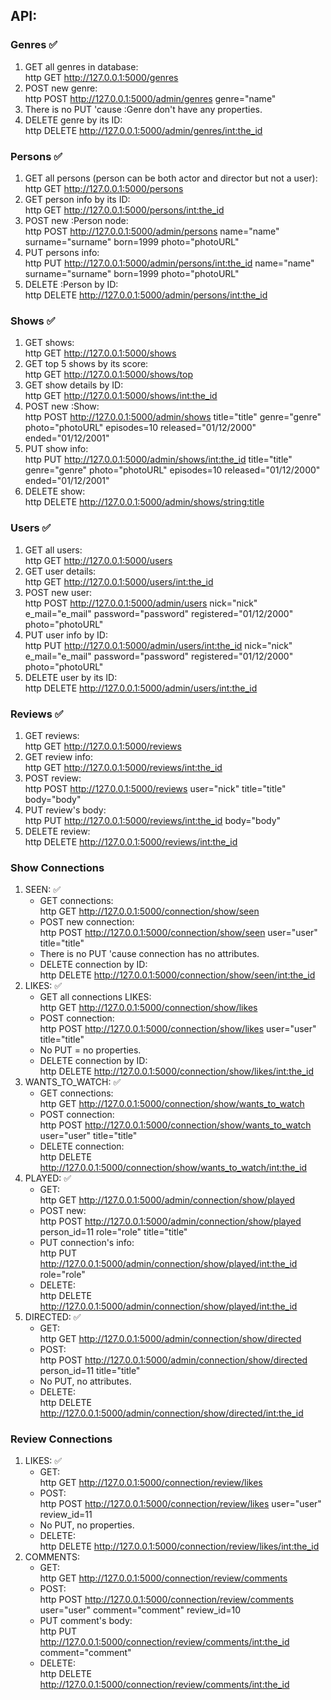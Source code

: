 ## API:

### Genres ✅️
1. GET all genres in database:<br />
http GET http://127.0.0.1:5000/genres
2. POST new genre:<br />
http POST http://127.0.0.1:5000/admin/genres genre="name"
3. There is no PUT 'cause :Genre don't have any properties.
4. DELETE genre by its ID:<br />
http DELETE http://127.0.0.1:5000/admin/genres/<int:the_id>

### Persons ✅️
1. GET all persons (person can be both actor and director but not a user):<br />
http GET http://127.0.0.1:5000/persons
2. GET person info by its ID:<br />
http GET http://127.0.0.1:5000/persons/<int:the_id>
3. POST new :Person node:<br />
http POST http://127.0.0.1:5000/admin/persons name="name" surname="surname" born=1999 photo="photoURL"
4. PUT persons info:<br />
http PUT http://127.0.0.1:5000/admin/persons/<int:the_id> name="name" surname="surname" born=1999 photo="photoURL"
5. DELETE :Person by ID:<br />
http DELETE http://127.0.0.1:5000/admin/persons/<int:the_id>

### Shows ✅️
1. GET shows:<br />
http GET http://127.0.0.1:5000/shows
2. GET top 5 shows by its score:<br />
http GET http://127.0.0.1:5000/shows/top
3. GET show details by ID:<br />
http GET http://127.0.0.1:5000/shows/<int:the_id>
4. POST new :Show:<br />
http POST http://127.0.0.1:5000/admin/shows title="title" genre="genre" photo="photoURL" episodes=10 released="01/12/2000" ended="01/12/2001"
5. PUT show info:<br />
http PUT http://127.0.0.1:5000/admin/shows/<int:the_id> title="title" genre="genre" photo="photoURL" episodes=10 released="01/12/2000" ended="01/12/2001"
6. DELETE show:<br />
http DELETE http://127.0.0.1:5000/admin/shows/<string:title>

### Users ✅️
1. GET all users:<br />
http GET http://127.0.0.1:5000/users
2. GET user details:<br />
http GET http://127.0.0.1:5000/users/<int:the_id>
3. POST new user:<br />
http POST http://127.0.0.1:5000/admin/users nick="nick" e_mail="e_mail" password="password" registered="01/12/2000" photo="photoURL"
4. PUT user info by ID:<br />
http PUT http://127.0.0.1:5000/admin/users/<int:the_id> nick="nick" e_mail="e_mail" password="password" registered="01/12/2000" photo="photoURL"
5. DELETE user by its ID:<br />
http DELETE http://127.0.0.1:5000/admin/users/<int:the_id>

### Reviews ✅️
1. GET reviews:<br />
http GET http://127.0.0.1:5000/reviews
2. GET review info:<br />
http GET http://127.0.0.1:5000/reviews/<int:the_id>
3. POST review:<br />
http POST http://127.0.0.1:5000/reviews user="nick" title="title" body="body"
4. PUT review's body:<br />
http PUT http://127.0.0.1:5000/reviews/<int:the_id> body="body"
5. DELETE review:<br />
http DELETE http://127.0.0.1:5000/reviews/<int:the_id>

### Show Connections
1. SEEN: ✅️
   * GET connections:<br />
   http GET http://127.0.0.1:5000/connection/show/seen
   * POST new connection:<br />
   http POST http://127.0.0.1:5000/connection/show/seen user="user" title="title"
   * There is no PUT 'cause connection has no attributes.
   * DELETE connection by ID:<br />
   http DELETE http://127.0.0.1:5000/connection/show/seen/<int:the_id>
2. LIKES: ✅️
    * GET all connections LIKES:<br />
   http GET http://127.0.0.1:5000/connection/show/likes
    * POST connection:<br />
   http POST http://127.0.0.1:5000/connection/show/likes user="user" title="title"
    * No PUT = no properties.
    * DELETE connection by ID:<br />
   http DELETE http://127.0.0.1:5000/connection/show/likes/<int:the_id>
3. WANTS_TO_WATCH: ✅️
    * GET connections:<br />
   http GET http://127.0.0.1:5000/connection/show/wants_to_watch
    * POST connection:<br />
   http POST http://127.0.0.1:5000/connection/show/wants_to_watch user="user" title="title"
    * DELETE connection:<br />
   http DELETE http://127.0.0.1:5000/connection/show/wants_to_watch/<int:the_id>
4. PLAYED: ✅️
    * GET:<br />
   http GET http://127.0.0.1:5000/admin/connection/show/played
    * POST new:<br />
   http POST http://127.0.0.1:5000/admin/connection/show/played person_id=11 role="role" title="title"
    * PUT connection's info:<br />
   http PUT http://127.0.0.1:5000/admin/connection/show/played/<int:the_id> role="role"
    * DELETE:<br />
   http DELETE http://127.0.0.1:5000/admin/connection/show/played/<int:the_id>
5. DIRECTED: ✅️
    * GET:<br />
   http GET http://127.0.0.1:5000/admin/connection/show/directed
    * POST:<br />
   http POST http://127.0.0.1:5000/admin/connection/show/directed person_id=11 title="title"
    * No PUT, no attributes.
    * DELETE:<br />
   http DELETE http://127.0.0.1:5000/admin/connection/show/directed/<int:the_id>

### Review Connections
1. LIKES: ✅️
   * GET:<br />
   http GET http://127.0.0.1:5000/connection/review/likes
   * POST:<br />
   http POST http://127.0.0.1:5000/connection/review/likes user="user" review_id=11
   * No PUT, no properties.
   * DELETE:<br />
   http DELETE http://127.0.0.1:5000/connection/review/likes/<int:the_id>
2. COMMENTS:
   * GET:<br />
   http GET http://127.0.0.1:5000/connection/review/comments
   * POST:<br />
   http POST http://127.0.0.1:5000/connection/review/comments user="user" comment="comment" review_id=10
   * PUT comment's body:<br />
   http PUT http://127.0.0.1:5000/connection/review/comments/<int:the_id> comment="comment"
   * DELETE:<br />
   http DELETE http://127.0.0.1:5000/connection/review/comments/<int:the_id>